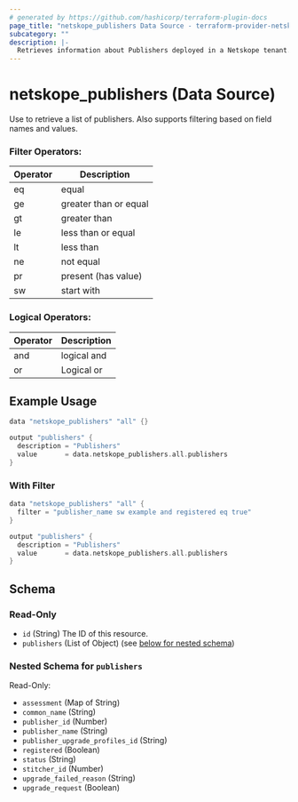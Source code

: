 ```yaml
---
# generated by https://github.com/hashicorp/terraform-plugin-docs
page_title: "netskope_publishers Data Source - terraform-provider-netskope"
subcategory: ""
description: |-
  Retrieves information about Publishers deployed in a Netskope tenant. 
---
```


# netskope_publishers (Data Source)

Use to retrieve a list of publishers. Also supports filtering based on field names and values.

### Filter Operators:
| Operator | Description |
| -------- | ----------- |
| eq | equal |
| ge | greater than or equal |
| gt | greater than |
| le | less than or equal |
| lt | less than |
| ne | not equal |
| pr | present (has value) |
| sw | start with |  


### Logical Operators:
| Operator | Description |
| -------- | ----------- |
| and | logical and |
| or | Logical or |



## Example Usage

```go
data "netskope_publishers" "all" {}

output "publishers" {
  description = "Publishers"
  value       = data.netskope_publishers.all.publishers
}

```

### With Filter

```go
data "netskope_publishers" "all" {
  filter = "publisher_name sw example and registered eq true"
}

output "publishers" {
  description = "Publishers"
  value       = data.netskope_publishers.all.publishers
}

```


<!-- schema generated by tfplugindocs -->
## Schema

### Read-Only

- `id` (String) The ID of this resource.
- `publishers` (List of Object) (see [below for nested schema](#nestedatt--publishers))

<a id="nestedatt--publishers"></a>
### Nested Schema for `publishers`

Read-Only:

- `assessment` (Map of String)
- `common_name` (String)
- `publisher_id` (Number)
- `publisher_name` (String)
- `publisher_upgrade_profiles_id` (String)
- `registered` (Boolean)
- `status` (String)
- `stitcher_id` (Number)
- `upgrade_failed_reason` (String)
- `upgrade_request` (Boolean)


